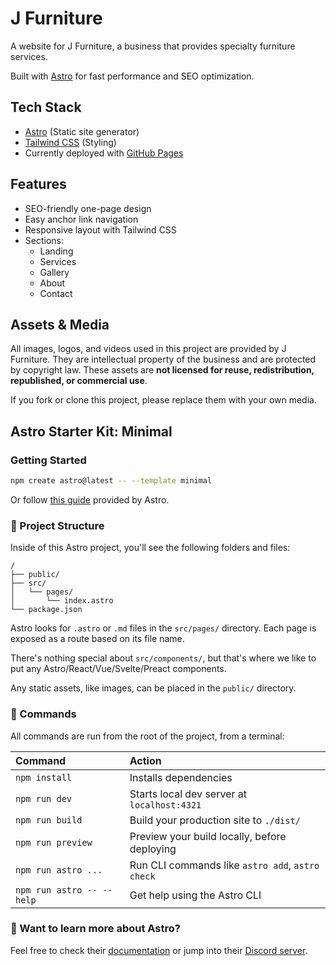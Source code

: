# J Furniture

A website for J Furniture, a business that provides specialty furniture services.

Built with [Astro](https://astro.build/) for fast performance and SEO optimization.

## Tech Stack

- [Astro](https://astro.build/) (Static site generator)
- [Tailwind CSS](https://tailwindcss.com/) (Styling)
- Currently deployed with [GitHub Pages](https://pages.github.com/)

## Features

- SEO-friendly one-page design
- Easy anchor link navigation
- Responsive layout with Tailwind CSS
- Sections:
  - Landing
  - Services
  - Gallery
  - About
  - Contact

## Assets & Media

All images, logos, and videos used in this project are provided by J Furniture. They are intellectual property of the business and are protected by copyright law. These assets are **not licensed for reuse, redistribution, republished, or commercial use**.

If you fork or clone this project, please replace them with your own media.

## Astro Starter Kit: Minimal

### Getting Started

```sh
npm create astro@latest -- --template minimal
```

Or follow [this guide](https://docs.astro.build/en/getting-started/) provided by Astro.

### 🚀 Project Structure

Inside of this Astro project, you'll see the following folders and files:

```text
/
├── public/
├── src/
│   └── pages/
│       └── index.astro
└── package.json
```

Astro looks for `.astro` or `.md` files in the `src/pages/` directory. Each page is exposed as a route based on its file name.

There's nothing special about `src/components/`, but that's where we like to put any Astro/React/Vue/Svelte/Preact components.

Any static assets, like images, can be placed in the `public/` directory.

### 🧞 Commands

All commands are run from the root of the project, from a terminal:

| Command                   | Action                                           |
| :------------------------ | :----------------------------------------------- |
| `npm install`             | Installs dependencies                            |
| `npm run dev`             | Starts local dev server at `localhost:4321`      |
| `npm run build`           | Build your production site to `./dist/`          |
| `npm run preview`         | Preview your build locally, before deploying     |
| `npm run astro ...`       | Run CLI commands like `astro add`, `astro check` |
| `npm run astro -- --help` | Get help using the Astro CLI                     |

### 👀 Want to learn more about Astro?

Feel free to check their [documentation](https://docs.astro.build) or jump into their [Discord server](https://astro.build/chat).
